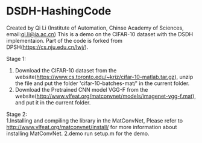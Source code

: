 # DSDH-HashingCode
Created by Qi Li (Institute of Automation, Chinse Academy of Sciences, email:qi.li@ia.ac.cn) 
This is a demo on the CIFAR-10 dataset with the DSDH implementaion. Part of the code is forked from DPSH(https://cs.nju.edu.cn/lwj/).

Stage 1:
1. Download the CIFAR-10 dataset from the 
   website(https://www.cs.toronto.edu/~kriz/cifar-10-matlab.tar.gz), unzip the file 
   and put the folder 'cifar-10-batches-mat/' in the current folder.
2. Download the Pretrained CNN model VGG-F 
   from the website(http://www.vlfeat.org/matconvnet/models/imagenet-vgg-f.mat), 
   and put it in the current folder.
   
Stage 2:                                                                             
1.Installing and compiling the library in the MatConvNet, Please refer to http://www.vlfeat.org/matconvnet/install/ for more 
  information about installing MatConvNet.
2.demo run setup.m for the demo.

